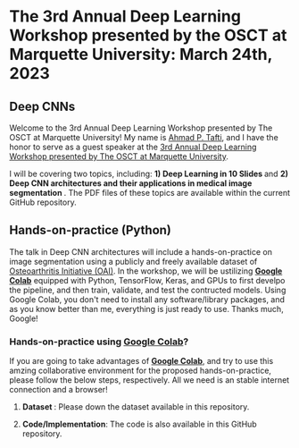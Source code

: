 # The 3rd Annual Deep Learning Workshop presented by the OSCT at Marquette University: March 24th, 2023

## Deep CNNs


Welcome to the 3rd Annual Deep Learning Workshop presented by The OSCT at Marquette University! My name is [Ahmad P. Tafti](http://aptafti.github.io), and I have the honor to serve as a guest speaker at the [3rd Annual Deep Learning Workshop presented by The OSCT at Marquette University](https://web.cvent.com/event/8071b458-dcec-406d-9a52-5100e0e1ba4c/summary).

I will be covering two topics, including: <strong> 1) Deep Learning in 10 Slides </strong> and <strong> 2) Deep CNN architectures and their applications in medical image segmentation </strong>.  The PDF files of these topics are available within the current GitHub repository. 

##  Hands-on-practice (Python)
The talk in Deep CNN architectures will include a hands-on-practice on image segmentation using a publicly and freely available dataset of [Osteoarthritis Initiative (OAI)](https://nda.nih.gov/oai). In the workshop, we will be ustilizing [<strong>Google Colab</strong>](https://colab.research.google.com/notebooks/welcome.ipynb) equipped with Python, TensorFlow, Keras, and GPUs to first develpo the pipeline, and then train, validate, and test the contructed models. Using Google Colab, you don't need to install any software/library packages, and as you know better than me, everything is just ready to use. Thanks much, Google! 

### Hands-on-practice using [Google Colab](https://colab.research.google.com/notebooks/welcome.ipynb)?
If you are going to take advantages of [<strong>Google Colab</strong>](https://colab.research.google.com/notebooks/welcome.ipynb), and try to use this amzing collaborative environment for the proposed hands-on-practice, please follow the below steps, respectively. All we need is an stable internet connection and a browser! 


1) <strong> Dataset </strong>: Please down the dataset available in this repository. 

23) <strong>Code/Implementation</strong>: The code is also available in this GitHub repository. 


